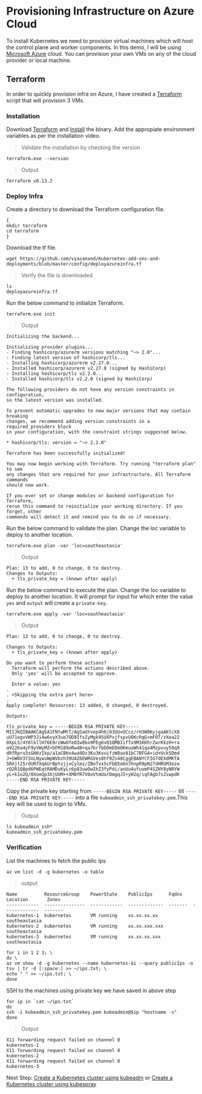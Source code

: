 # Provisioning Infrastructure on Azure Cloud

To install Kubernetes we need to provision virtual machines which will host the control plane and worker components. In this demo, I will be using [Microsoft Azure](https://azure.microsoft.com) cloud. You can provision your own VMs on any of the cloud provider or local machine.

## Terraform
In order to quickly provision infra on Azure, I have created a [Terraform](https://www.terraform.io/downloads.html) script that will provision 3 VMs.

### Installation
Download [Terraform](https://www.terraform.io/downloads.html) and [Install](https://learn.hashicorp.com/tutorials/terraform/install-cli) the binary.
Add the appropiate environment variables as per the installation video.

> Validate the installation by checking the version

```shell
terraform.exe --version
```
> Output

```shell
Terraform v0.13.2
```
### Deploy Infra
Create a directory to download the Terraform configuration file.

```shell
{
mkdir terraform
cd terraform
}
```
Download the tf file.

```shell
wget https://github.com/vyasanand/Kubernetes-add-ons-and-deployments/blob/master/config/deployazureinfra.tf
```
> Verify the file is downloaded

```shell
ls
deployazureinfra.tf
```
Run the below command to initialize Terraform.

```shell
terraform.exe init
```
> Output

```shell
Initializing the backend...

Initializing provider plugins...
- Finding hashicorp/azurerm versions matching "~> 2.0"...
- Finding latest version of hashicorp/tls...
- Installing hashicorp/azurerm v2.27.0...
- Installed hashicorp/azurerm v2.27.0 (signed by HashiCorp)
- Installing hashicorp/tls v2.2.0...
- Installed hashicorp/tls v2.2.0 (signed by HashiCorp)

The following providers do not have any version constraints in configuration,
so the latest version was installed.

To prevent automatic upgrades to new major versions that may contain breaking
changes, we recommend adding version constraints in a required_providers block
in your configuration, with the constraint strings suggested below.

* hashicorp/tls: version = "~> 2.2.0"

Terraform has been successfully initialized!

You may now begin working with Terraform. Try running "terraform plan" to see
any changes that are required for your infrastructure. All Terraform commands
should now work.

If you ever set or change modules or backend configuration for Terraform,
rerun this command to reinitialize your working directory. If you forget, other
commands will detect it and remind you to do so if necessary.

```

Run the below command to validate the plan. Change the loc variable to deploy to another location.

```shell
terraform.exe plan -var 'loc=southeastasia'
```
> Output

```shell
Plan: 13 to add, 0 to change, 0 to destroy.
Changes to Outputs:
  + tls_private_key = (known after apply)
```

Run the below command to execute the plan. Change the loc variable to deploy to another location.
It will prompt for input for which enter the value ```yes``` and ```output``` will create a ```private-key```.

```shell
terraform.exe apply -var 'loc=southeastasia'
```
> Output

```shell
Plan: 13 to add, 0 to change, 0 to destroy.

Changes to Outputs:
  + tls_private_key = (known after apply)

Do you want to perform these actions?
  Terraform will perform the actions described above.
  Only 'yes' will be accepted to approve.

  Enter a value: yes
. 
. <Skipping the extra part here>
.
Apply complete! Resources: 13 added, 0 changed, 0 destroyed.

Outputs:

tls_private_key = -----BEGIN RSA PRIVATE KEY-----
MIIJKQIBAAKCAgEA1FNtwMtT/AgSaUYvep4h6j83UUvOCcz/rH3W8KyjgaAKtcX8
uU71egvVWP3Ji4w6vyX3uo7OD8IfsIyMgk95UXPxjfspvUOKcRqG+mF0T/zXea22
0XpLS/4Y6lkllH76E8rzWwOfeOIw8ko9PEg6vQ1QMBIifTx9M1KKhrZwrKkzH+ra
a922Ka4yF9yVWyMZ+bFM189oRw48+qa7br7bDOmEDmOKmuoWh41qa4Mzpvuy59q9
dRfRpru3sGH0zIkp/a1aCBHx4wa9Dz3Ku3KxuifzW8ax81bC7BFGA+id+Uck5Dmd
J+GW0V373oLNywuWpWVbzh39UAZ6EWRGVes8hf9Zs48CggEBANYCFIG7dEXdMKTA
5RXjt25rdURfXq6UrBpYzjjvCylmz/ZBoTvx5cFbQ5o6n7hnpR9pN27dHRGM3ezo
rQ2R1Q8pd6PWEqtRAMDuKyLr6p83uwOwIhZ3fyPdi/anUu4ufuumP4SZHY8yNRYW
yL+k1o2Q/0XoeQp3XjUUM++XM8fR7V0xVtmUorDmgqJI+yH2q/iqFAgb7sZswpdK
-----END RSA PRIVATE KEY-----
```

Copy the private key starting from ```-----BEGIN RSA PRIVATE KEY-----``` till ```-----END RSA PRIVATE KEY-----``` into a file ```kubeadmin_ssh_privatekey.pem```.This key will be used to login to VMs.

> Output

```shell
ls kubeadmin_ssh*
kubeadmin_ssh_privatekey.pem
```
### Verification

List the machines to fetch the public Ips

```shell
az vm list -d -g kubernetes -o table
```

> output

```shell
Name          ResourceGroup    PowerState    PublicIps      Fqdns    Location       Zones
------------  ---------------  ------------  -------------  -------  -------------  -------
kubernetes-1  kubernetes       VM running    xx.xx.xx.xx             southeastasia
kubernetes-2  kubernetes       VM running    xx.xx.xxx.xxx           southeastasia
kubernetes-3  kubernetes       VM running    xx.xx.xx.xxx            southeastasia
```

```shell
for i in 1 2 3; \
do \
az vm show -d -g kubernetes --name kubernetes-$i --query publicIps -o tsv | tr -d [:space:] >> ~/ips.txt; \
echo " " >> ~/ips.txt; \
done
```

SSH to the machines using private key we have saved in above step

```shell
for ip in `cat ~/ips.txt`
do
ssh -i kubeadmin_ssh_privatekey.pem kubeadmin@$ip "hostname -s"
done
```
> Output

```shell
X11 forwarding request failed on channel 0
kubernetes-1
X11 forwarding request failed on channel 0
kubernetes-2
X11 forwarding request failed on channel 0
kubernetes-3
```
Next Step: [Create a Kubernetes cluster using kubeadm](02-Kubeadm.md) or [Create a Kubernetes cluster using kubespray](03-Kubespray.md)
